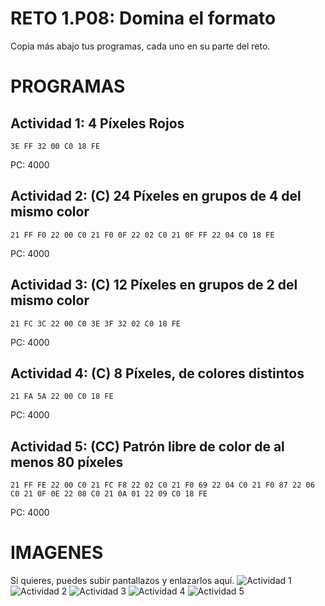 # RETO 1.P08: Domina el formato
Copia más abajo tus programas, cada uno en su parte del reto.

# PROGRAMAS

## Actividad 1: 4 Píxeles Rojos
```
3E FF 32 00 C0 18 FE
```
PC: 4000

## Actividad 2: (C) 24 Píxeles en grupos de 4 del mismo color
```
21 FF F0 22 00 C0 21 F0 0F 22 02 C0 21 0F FF 22 04 C0 18 FE
```
PC: 4000

## Actividad 3: (C) 12 Píxeles en grupos de 2 del mismo color
```
21 FC 3C 22 00 C0 3E 3F 32 02 C0 18 FE
```
PC: 4000

## Actividad 4: (C) 8 Píxeles, de colores distintos
```
21 FA 5A 22 00 C0 18 FE
```
PC: 4000
## Actividad 5: (CC) Patrón libre de color de al menos 80 píxeles
```
21 FF FE 22 00 C0 21 FC F8 22 02 C0 21 F0 69 22 04 C0 21 F0 87 22 06 C0 21 0F 0E 22 08 C0 21 0A 01 22 09 C0 18 FE
```
PC: 4000

# IMAGENES
Si quieres, puedes subir pantallazos y enlazarlos aquí.
![Actividad 1](/pixelrojo.png)
![Actividad 2](/pixelrojo.png)
![Actividad 3](/pixelrojo.png)
![Actividad 4](/pixelrojo.png)
![Actividad 5](/pixelrojo.png)

